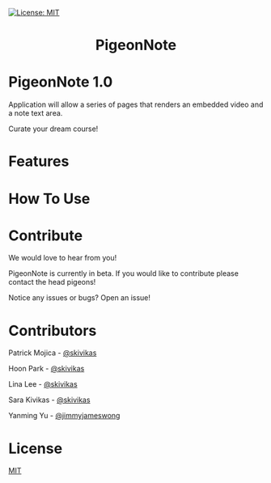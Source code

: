 [![License: MIT](https://img.shields.io/badge/License-MIT-blue.svg)]()

<p align="center">
  <h1 align="center">PigeonNote</h1>
</p>

# PigeonNote 1.0
Application will allow a series of pages that renders an embedded video and a note text area.

Curate your dream course!

# Features

# How To Use

# Contribute

We would love to hear from you!

PigeonNote is currently in beta. If you would like to contribute please contact the head pigeons!

Notice any issues or bugs? Open an issue!

# Contributors

Patrick Mojica - [@skivikas](https://github.com/patrickMojica)

Hoon Park - [@skivikas](https://github.com/hoonpvrk)

Lina Lee - [@skivikas](https://github.com/lina4lee)

Sara Kivikas - [@skivikas](https://github.com/skivikas)

Yanming Yu - [@jimmyjameswong](https://github.com/jimmyjameswong)


# License

[MIT](./LICENSE)